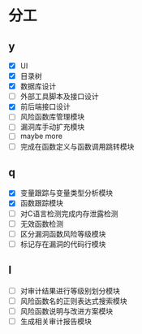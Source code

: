 # 分工

## y

- [x] UI
- [x] 目录树
- [x] 数据库设计
- [ ] 外部工具脚本及接口设计
- [x] 前后端接口设计
- [ ] 风险函数库管理模块
- [ ] 漏洞库手动扩充模块
- [ ] maybe more
- [ ] 完成在函数定义与函数调用跳转模块

## q

- [x] 变量跟踪与变量类型分析模块
- [x] 函数跟踪模块
- [ ] 对C语言检测完成内存泄露检测
- [ ] 无效函数检测
- [ ] 区分漏洞函数风险等级模块
- [ ] 标记存在漏洞的代码行模块

## l

- [ ] 对审计结果进行等级别划分模块
- [ ] 风险函数名的正则表达式搜索模块
- [ ] 风险函数说明与改进方案模块
- [ ] 生成相关审计报告模块